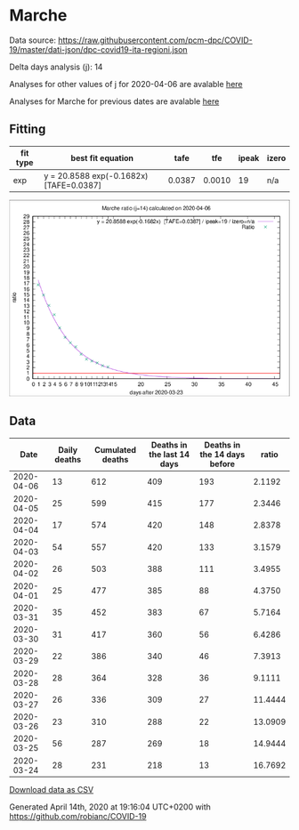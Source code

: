 # Marche

Data source: https://raw.githubusercontent.com/pcm-dpc/COVID-19/master/dati-json/dpc-covid19-ita-regioni.json

Delta days analysis (j): 14

Analyses for other values of j for 2020-04-06 are avalable [here](../2020-04-06/README.md)

Analyses for Marche for previous dates are avalable [here](../README.md)

## Fitting 
|fit type|best fit equation|tafe|tfe|ipeak|izero|
|-------|-----|--------|------|---|---|
|exp|y = 20.8588 exp(-0.1682x)  [TAFE=0.0387]|0.0387|0.0010|19|n/a|

![Plot](COVID-19_marche_j14_2020-04-06.png)

## Data
|Date|Daily deaths|Cumulated deaths|Deaths in the last 14 days|Deaths in the 14 days before|ratio|
|----|----------|-----------|-------|--------------------|-----|
|2020-04-06|13|612|409|193|2.1192|
|2020-04-05|25|599|415|177|2.3446|
|2020-04-04|17|574|420|148|2.8378|
|2020-04-03|54|557|420|133|3.1579|
|2020-04-02|26|503|388|111|3.4955|
|2020-04-01|25|477|385|88|4.3750|
|2020-03-31|35|452|383|67|5.7164|
|2020-03-30|31|417|360|56|6.4286|
|2020-03-29|22|386|340|46|7.3913|
|2020-03-28|28|364|328|36|9.1111|
|2020-03-27|26|336|309|27|11.4444|
|2020-03-26|23|310|288|22|13.0909|
|2020-03-25|56|287|269|18|14.9444|
|2020-03-24|28|231|218|13|16.7692|

[Download data as CSV](COVID-19_marche_j14_2020-04-06.csv)

Generated April 14th, 2020 at 19:16:04 UTC+0200 with https://github.com/robianc/COVID-19
